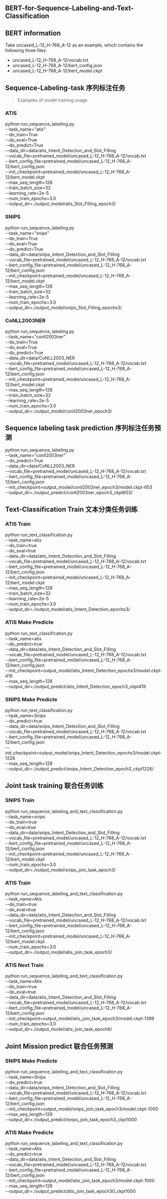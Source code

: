 ## BERT-for-Sequence-Labeling-and-Text-Classification

## BERT information

Take uncased_L-12_H-768_A-12 as an example, which contains the following three files:
+ uncased_L-12_H-768_A-12/vocab.txt
+ uncased_L-12_H-768_A-12/bert_config.json
+ uncased_L-12_H-768_A-12/bert_model.ckpt

## Sequence-Labeling-task 序列标注任务

> Examples of model training usage

### ATIS
python run_sequence_labeling.py \
--task_name="atis" \
--do_train=True \
--do_eval=True \
--do_predict=True \
--data_dir=data/atis_Intent_Detection_and_Slot_Filling \
--vocab_file=pretrained_model/uncased_L-12_H-768_A-12/vocab.txt \
--bert_config_file=pretrained_model/uncased_L-12_H-768_A-12/bert_config.json \
--init_checkpoint=pretrained_model/uncased_L-12_H-768_A-12/bert_model.ckpt \
--max_seq_length=128 \
--train_batch_size=32 \
--learning_rate=2e-5 \
--num_train_epochs=3.0 \
--output_dir=./output_model/atis_Slot_Filling_epoch3/ 
### SNIPS
python run_sequence_labeling.py \
--task_name="snips" \
--do_train=True \
--do_eval=True \
--do_predict=True \
--data_dir=data/snips_Intent_Detection_and_Slot_Filling \
--vocab_file=pretrained_model/uncased_L-12_H-768_A-12/vocab.txt \
--bert_config_file=pretrained_model/uncased_L-12_H-768_A-12/bert_config.json \
--init_checkpoint=pretrained_model/uncased_L-12_H-768_A-12/bert_model.ckpt \
--max_seq_length=128 \
--train_batch_size=32 \
--learning_rate=2e-5 \
--num_train_epochs=3.0 \
--output_dir=./output_model/snips_Slot_Filling_epochs3/ 
### CoNLL2003NER
python run_sequence_labeling.py \
--task_name="conll2003ner" \
--do_train=True \
--do_eval=True \
--do_predict=True \
--data_dir=data/CoNLL2003_NER \
--vocab_file=pretrained_model/uncased_L-12_H-768_A-12/vocab.txt \
--bert_config_file=pretrained_model/uncased_L-12_H-768_A-12/bert_config.json \
--init_checkpoint=pretrained_model/uncased_L-12_H-768_A-12/bert_model.ckpt \
--max_seq_length=128 \
--train_batch_size=32 \
--learning_rate=2e-5 \
--num_train_epochs=3.0 \
--output_dir=./output_model/conll2003ner_epoch3/ 
## Sequence labeling task prediction 序列标注任务预测 
python run_sequence_labeling.py \
--task_name="conll2003ner" \
--do_predict=True \
--data_dir=data/CoNLL2003_NER \
--vocab_file=pretrained_model/uncased_L-12_H-768_A-12/vocab.txt \
--bert_config_file=pretrained_model/uncased_L-12_H-768_A-12/bert_config.json \
--init_checkpoint=output_model/conll2003ner_epoch3/model.ckpt-653 \
--output_dir=./output_predict/conll2003ner_epoch3_ckpt653/ 
## Text-Classification Train 文本分类任务训练 

### ATIS Train
python run_text_classification.py \
  --task_name=atis \
  --do_train=true \
  --do_eval=true \
  --data_dir=data/atis_Intent_Detection_and_Slot_Filling \
  --vocab_file=pretrained_model/uncased_L-12_H-768_A-12/vocab.txt \
  --bert_config_file=pretrained_model/uncased_L-12_H-768_A-12/bert_config.json \
  --init_checkpoint=pretrained_model/uncased_L-12_H-768_A-12/bert_model.ckpt \
  --max_seq_length=128 \
  --train_batch_size=32 \
  --learning_rate=2e-5 \
  --num_train_epochs=3.0 \
  --output_dir=./output_model/atis_Intent_Detection_epochs3/
### ATIS Make Predicte
python run_text_classification.py \
  --task_name=atis \
  --do_predict=true \
  --data_dir=data/atis_Intent_Detection_and_Slot_Filling \
  --vocab_file=pretrained_model/uncased_L-12_H-768_A-12/vocab.txt \
  --bert_config_file=pretrained_model/uncased_L-12_H-768_A-12/bert_config.json \
  --init_checkpoint=output_model/atis_Intent_Detection_epochs3/model.ckpt-419 \
  --max_seq_length=128 \
  --output_dir=./output_predict/atis_Intent_Detection_epoch3_ckpt419
### SNIPS Make Predicte
python run_text_classification.py \
  --task_name=Snips \
  --do_predict=true \
  --data_dir=data/snips_Intent_Detection_and_Slot_Filling \
  --vocab_file=pretrained_model/uncased_L-12_H-768_A-12/vocab.txt \
  --bert_config_file=pretrained_model/uncased_L-12_H-768_A-12/bert_config.json \
  --init_checkpoint=output_model/snips_Intent_Detection_epochs3/model.ckpt-1226 \
  --max_seq_length=128 \
  --output_dir=./output_predict/snips_Intent_Detection_epoch3_ckpt1226/
## Joint task training 联合任务训练

### SNIPS Train
python run_sequence_labeling_and_text_classification.py \
  --task_name=snips \
  --do_train=true \
  --do_eval=true \
  --data_dir=data/snips_Intent_Detection_and_Slot_Filling \
  --vocab_file=pretrained_model/uncased_L-12_H-768_A-12/vocab.txt \
  --bert_config_file=pretrained_model/uncased_L-12_H-768_A-12/bert_config.json \
  --init_checkpoint=pretrained_model/uncased_L-12_H-768_A-12/bert_model.ckpt \
  --num_train_epochs=3.0 \
  --output_dir=./output_model/snips_join_task_epoch3/
### ATIS Train
python run_sequence_labeling_and_text_classification.py \
  --task_name=Atis \
  --do_train=true \
  --do_eval=true \
  --data_dir=data/atis_Intent_Detection_and_Slot_Filling \
  --vocab_file=pretrained_model/uncased_L-12_H-768_A-12/vocab.txt \
  --bert_config_file=pretrained_model/uncased_L-12_H-768_A-12/bert_config.json \
  --init_checkpoint=pretrained_model/uncased_L-12_H-768_A-12/bert_model.ckpt \
  --num_train_epochs=3.0 \
  --output_dir=./output_model/atis_join_task_epoch3/
### ATIS Next Train
python run_sequence_labeling_and_text_classification.py \
  --task_name=Atis \
  --do_train=true \
  --do_eval=true \
  --data_dir=data/atis_Intent_Detection_and_Slot_Filling \
  --vocab_file=pretrained_model/uncased_L-12_H-768_A-12/vocab.txt \
  --bert_config_file=pretrained_model/uncased_L-12_H-768_A-12/bert_config.json \
  --init_checkpoint=output_model/atis_join_task_epoch3/model.ckpt-1399 \
  --num_train_epochs=3.0 \
  --output_dir=./output_model/atis_join_task_epoch6/
## Joint Mission predict 联合任务预测 

### SNIPS Make Predicte
python run_sequence_labeling_and_text_classification.py \
  --task_name=Snips \
  --do_predict=true \
  --data_dir=data/snips_Intent_Detection_and_Slot_Filling \
  --vocab_file=pretrained_model/uncased_L-12_H-768_A-12/vocab.txt \
  --bert_config_file=pretrained_model/uncased_L-12_H-768_A-12/bert_config.json \
  --init_checkpoint=output_model/snips_join_task_epoch3/model.ckpt-1000 \
  --max_seq_length=128 \
  --output_dir=./output_predict/snips_join_task_epoch3_ckpt1000
### ATIS Make Predicte
python run_sequence_labeling_and_text_classification.py \
  --task_name=Atis \
  --do_predict=true \
  --data_dir=data/atis_Intent_Detection_and_Slot_Filling \
  --vocab_file=pretrained_model/uncased_L-12_H-768_A-12/vocab.txt \
  --bert_config_file=pretrained_model/uncased_L-12_H-768_A-12/bert_config.json \
  --init_checkpoint=output_model/atis_join_task_epoch3/model.ckpt-1000 \
  --max_seq_length=128 \
  --output_dir=./output_predict/atis_join_task_epoch30_ckpt1000